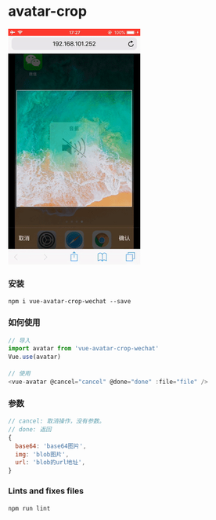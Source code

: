# avatar-crop
![image](https://github.com/varjay/avatar-crop/raw/master/public/img/demo.gif)
### 安装
```
npm i vue-avatar-crop-wechat --save
```

### 如何使用
``` js
// 导入
import avatar from 'vue-avatar-crop-wechat'
Vue.use(avatar)

// 使用
<vue-avatar @cancel="cancel" @done="done" :file="file" />
```

### 参数
``` js
// cancel: 取消操作，没有参数。
// done: 返回
{
  base64: 'base64图片',
  img: 'blob图片',
  url: 'blob的url地址',
}
```

### Lints and fixes files
```
npm run lint
```
